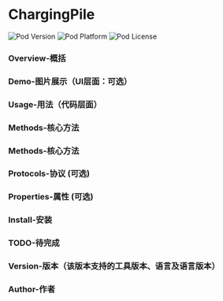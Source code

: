 ChargingPile
=================

![Pod Version](https://img.shields.io/cocoapods/v/SVProgressHUD.svg?style=flat)
![Pod Platform](https://img.shields.io/cocoapods/p/SVProgressHUD.svg?style=flat)
![Pod License](https://img.shields.io/cocoapods/l/SVProgressHUD.svg?style=flat)

### Overview-概括

### Demo-图片展示（UI层面：可选）

### Usage-用法（代码层面）

### Methods-核心方法

### Methods-核心方法

### Protocols-协议 (可选)

### Properties-属性 (可选)

### Install-安装

### TODO-待完成

### Version-版本（该版本支持的工具版本、语言及语言版本）

### Author-作者
